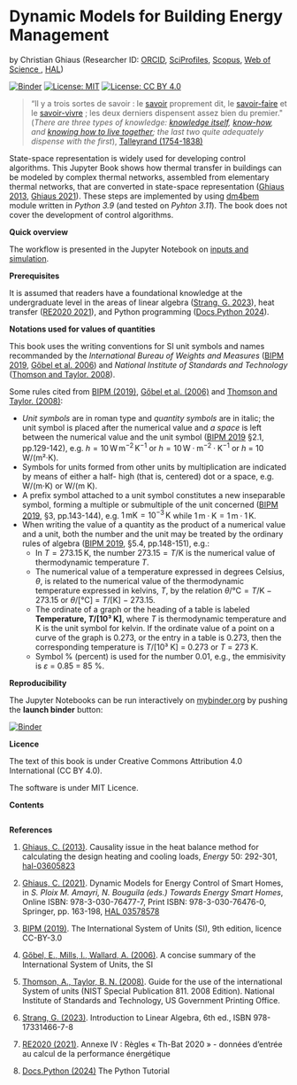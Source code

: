 # Dynamic Models for Building Energy Management

by Christian Ghiaus (Researcher ID: [ORCID](https://orcid.org/0000-0001-5561-1245), [SciProfiles](https://sciprofiles.com/profile/2970335), [Scopus](https://www.scopus.com/authid/detail.uri?authorId=6603390490), [Web of Science ](https://www.webofscience.com/wos/author/record/1651371), [HAL](https://hal.science/search/index/?q=%2A&rows=30&authIdPerson_i=170031&sort=producedDate_tdate+desc))

[![Binder](https://mybinder.org/badge_logo.svg)](https://mybinder.org/v2/gh/cghiaus/dm4bem_book/HEAD)
[![License: MIT](https://img.shields.io/badge/License-MIT-yellow.svg)](https://github.com/cghiaus/dm4bem_book/blob/main/LICENSE)
[![License: CC BY 4.0](https://licensebuttons.net/l/by/4.0/80x15.png)](https://creativecommons.org/licenses/by/4.0/)


> “Il y a trois sortes de savoir : le [savoir](https://fr.m.wikipedia.org/wiki/Savoir) proprement dit, le [savoir-faire](https://fr.m.wikipedia.org/wiki/Savoir-faire) et le [savoir-vivre](https://fr.m.wikipedia.org/wiki/Civilité) ; les deux derniers dispensent assez bien du premier." (*There are three types of knowledge: [knowledge itself](https://en.m.wikipedia.org/wiki/Knowledge), [know-how](https://en.m.wikipedia.org/wiki/Procedural_knowledge), and [knowing how to live together](https://en.m.wikipedia.org/wiki/Etiquette); the last two quite adequately dispense with the first*), [Talleyrand (1754-1838)](https://en.m.wikipedia.org/wiki/Charles_Maurice_de_Talleyrand-Périgord)


State-space representation is widely used for developing control algorithms. This Jupyter Book shows how thermal transfer in buildings can be modeled by complex thermal networks, assembled from elementary thermal networks, that are converted in state-space representation ([Ghiaus 2013](https://hal.archives-ouvertes.fr/hal-03605823/document), [Ghiaus 2021](https://doi.org/10.1007/978-3-030-76477-7_5)). These steps are implemented by using [dm4bem](dm4bem.py) module written in _Python 3.9_ (and tested on _Pyhton 3.11_). The book does not cover the development of control algorithms.


__Quick overview__

The workflow is presented in the Jupyter Notebook on [inputs and simulation](tutorials/pd05simulation.ipynb).


__Prerequisites__

It is assumed that readers have a foundational knowledge at the undergraduate level in the areas of linear algebra ([Strang, G. 2023](https://math.mit.edu/~gs/linearalgebra/ila6/indexila6.html)), heat transfer ([RE2020 2021](https://rt-re-batiment.developpement-durable.gouv.fr/IMG/pdf/annexeiv_arrete_4_aout_2021.pdf)), and Python programming ([Docs.Python 2024](https://docs.python.org/3/tutorial/index.html)).


__Notations used for values of quantities__

This book uses the writing conventions for SI unit symbols and names recommanded by the *International Bureau of Weights and Measures* ([BIPM 2019](https://www.bipm.org/documents/20126/41483022/SI-Brochure-9-EN.pdf/2d2b50bf-f2b4-9661-f402-5f9d66e4b507?version=1.11&t=1671101192839&download=true), [Gőbel et al. 2006](https://www.bipm.org/documents/20126/41483022/SI-Brochure-9-concise-EN.pdf/2fda4656-e236-0fcb-3867-36ca74eea4e3)) and *National Institute of Standards and Technology* ([Thomson and Taylor. 2008](https://nvlpubs.nist.gov/nistpubs/Legacy/SP/nistspecialpublication811e2008.pdf)).

Some rules cited from [BIPM (2019)](https://www.bipm.org/documents/20126/41483022/SI-Brochure-9-EN.pdf/2d2b50bf-f2b4-9661-f402-5f9d66e4b507?version=1.11&t=1671101192839&download=true), [Gőbel et al. (2006)](https://www.bipm.org/documents/20126/41483022/SI-Brochure-9-concise-EN.pdf/2fda4656-e236-0fcb-3867-36ca74eea4e3) and [Thomson and Taylor. (2008)](https://nvlpubs.nist.gov/nistpubs/Legacy/SP/nistspecialpublication811e2008.pdf):
- _Unit symbols_ are in roman type and _quantity symbols_ are in italic; the unit symbol is placed after the numerical value and _a space_ is left between the numerical value and the unit symbol ([BIPM 2019](https://www.bipm.org/documents/20126/41483022/SI-Brochure-9-EN.pdf/2d2b50bf-f2b4-9661-f402-5f9d66e4b507?version=1.11&t=1671101192839&download=true) §2.1, pp.129-142), e.g. $h = 10 \, \mathrm{W \, m^{−2} \, K^{−1}}$ or $h = 10\, \mathrm{W·m^{−2}·K^{−1}}$ or $h$ = 10 W/(m²·K).
- Symbols for units formed from other units by multiplication are indicated by means of either a half- high (that is, centered) dot or a space, e.g. W/(m⋅K) or W/(m K).
- A prefix symbol attached to a unit symbol constitutes a new inseparable symbol, forming a multiple or submultiple of the unit concerned ([BIPM 2019](https://www.bipm.org/documents/20126/41483022/SI-Brochure-9-EN.pdf/2d2b50bf-f2b4-9661-f402-5f9d66e4b507?version=1.11&t=1671101192839&download=true), §3, pp.143-144), e.g. $1 \, \mathrm{mK} = 10^{-3} \, \mathrm{K}$ while $1 \, \mathrm{m·K} = 1 \, \mathrm{m} · 1 \, \mathrm{K}.$
- When writing the value of a quantity as the product of a numerical value and a unit, both the number and the unit may be treated by the ordinary rules of algebra ([BIPM 2019](https://www.bipm.org/documents/20126/41483022/SI-Brochure-9-EN.pdf/2d2b50bf-f2b4-9661-f402-5f9d66e4b507?version=1.11&t=1671101192839&download=true), §5.4, pp.148-151), e.g.:
    - In $T = 273.15 \, \mathrm{K}$, the number $273.15 = T /\mathrm{K}$ is the numerical value of thermodynamic temperature $T.$
    - The numerical value of a temperature expressed in degrees Celsius, $\theta$, is related to the numerical value of the thermodynamic temperature expressed in kelvins, $T$, by the relation $\theta /\mathrm{°C} = T/ \mathrm{K} − 273.15$ or $\theta$/[°C] = $T$/[K] − 273.15.
    - The ordinate of a graph or the heading of a table is labeled __Temperature, $T$/[10³ K]__, where $T$ is thermodynamic temperature and K is the unit symbol for kelvin. If the ordinate value of a point on a curve of the graph is 0.273, or the entry in a table is 0.273, then the corresponding temperature is $T$/[10³ K] = 0.273 or $T$ = 273 K.
    - Symbol % (percent) is used for the number 0.01, e.g., the emmisivity is $\varepsilon$ = 0.85 = 85 %.


__Reproducibility__

The Jupyter Notebooks can be run interactively on [mybinder.org](https://mybinder.org) by pushing the __launch binder__ button:

[![Binder](https://mybinder.org/badge_logo.svg)](https://mybinder.org/v2/gh/cghiaus/dm4bem_book/HEAD)

__Licence__

The text of this book is under Creative Commons Attribution 4.0 International (CC BY 4.0).

The software is under MIT Licence.

__Contents__

```{tableofcontents}
```

__References__

1. [Ghiaus, C. (2013)](https://doi.org/10.1016/j.energy.2012.10.024). Causality issue in the heat balance method for calculating the design heating and cooling loads, *Energy* 50: 292-301, [hal-03605823](https://hal.archives-ouvertes.fr/hal-03605823/document)

2. [Ghiaus, C. (2021)](https://doi.org/10.1007/978-3-030-76477-7_5). Dynamic Models for Energy Control of Smart Homes, in *S. Ploix M. Amayri, N. Bouguila (eds.) Towards Energy Smart Homes*, Online ISBN: 978-3-030-76477-7, Print ISBN: 978-3-030-76476-0, Springer, pp. 163-198, [HAL 03578578](https://hal.archives-ouvertes.fr/hal-03578578/document)

3. [BIPM (2019)](https://www.bipm.org/documents/20126/41483022/SI-Brochure-9-EN.pdf/2d2b50bf-f2b4-9661-f402-5f9d66e4b507?version=1.11&t=1671101192839&download=true). The International System of Units (SI), 9th edition, licence CC-BY-3.0

4. [Gőbel, E., Mills, I., Wallard,  A. (2006)](https://www.bipm.org/documents/20126/41483022/SI-Brochure-9-concise-EN.pdf/2fda4656-e236-0fcb-3867-36ca74eea4e3). A concise summary of the International System of Units, the SI

5. [Thomson, A., Taylor, B. N. (2008)](https://nvlpubs.nist.gov/nistpubs/Legacy/SP/nistspecialpublication811e2008.pdf). Guide for the use of the international System of units (NIST Special Publication 811․ 2008 Edition). National Institute of Standards and Technology, US Government Printing Office.

6. [Strang, G. (2023)](https://math.mit.edu/~gs/linearalgebra/ila6/indexila6.html). Introduction to Linear Algebra, 6th ed., ISBN 978-17331466-7-8

7. [RE2020 (2021)](https://rt-re-batiment.developpement-durable.gouv.fr/IMG/pdf/annexeiv_arrete_4_aout_2021.pdf). Annexe IV : Règles « Th-Bat 2020 » - données d’entrée au calcul de la performance énergétique

8. [Docs.Python (2024)](https://docs.python.org/3/tutorial/index.html) The Python Tutorial
